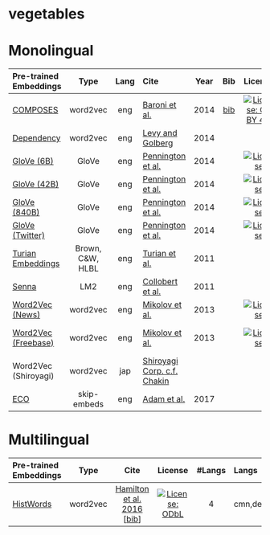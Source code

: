 # vegetables

Monolingual 
=====

| Pre-trained Embeddings | Type | Lang | Cite | Year | Bib | License | Kaggle Dataset |
|:-|:-:|:-:|:-|:-:|:-:|:-:|:-|
| [COMPOSES](http://clic.cimec.unitn.it/composes/semantic-vectors.html)        | word2vec | eng | [Baroni et al.](http://www.aclweb.org/anthology/P14-1023) | 2014 | [bib]() | [![License: CC BY 4.0](https://img.shields.io/badge/License-CC%20BY%204.0-lightgrey.svg)](https://creativecommons.org/licenses/by/4.0/) | [composes-embeddings](https://www.kaggle.com/alvations/vegetables-composes-embeddings) |
| [Dependency](https://levyomer.wordpress.com/2014/04/25/dependency-based-word-embeddings/) | word2vec | eng | [Levy and Golberg](http://www.aclweb.org/anthology/P14-2050) | 2014 | | | [dependency-embeddings](https://www.kaggle.com/alvations/vegetables-dependency-embeddings)|
| [GloVe (6B)](https://nlp.stanford.edu/projects/glove/)      |GloVe| eng | [Pennington et al.](https://www.aclweb.org/anthology/D14-1162) | 2014 | | [![License](https://img.shields.io/badge/License-Apache%202.0-blue.svg)](https://opensource.org/licenses/Apache-2.0) | [stanford-glove-6b](https://www.kaggle.com/alvations/vegetables-stanford-glove-6b)|
| [GloVe (42B)](https://nlp.stanford.edu/projects/glove/)     |GloVe| eng | [Pennington et al.](https://www.aclweb.org/anthology/D14-1162) | 2014 | | [![License](https://img.shields.io/badge/License-Apache%202.0-blue.svg)](https://opensource.org/licenses/Apache-2.0) | [stanford-glove-42b](https://www.kaggle.com/alvations/vegetables-stanford-glove-42b)|
| [GloVe (840B)](https://nlp.stanford.edu/projects/glove/)    |GloVe| eng |[Pennington et al.](https://www.aclweb.org/anthology/D14-1162) | 2014 | | [![License](https://img.shields.io/badge/License-Apache%202.0-blue.svg)](https://opensource.org/licenses/Apache-2.0) | [stanford-glove-840b](https://www.kaggle.com/alvations/vegetables-stanford-glove-840b)|
| [GloVe (Twitter)](https://nlp.stanford.edu/projects/glove/) |GloVe| eng | [Pennington et al.](https://www.aclweb.org/anthology/D14-1162) | 2014 | | [![License](https://img.shields.io/badge/License-Apache%202.0-blue.svg)](https://opensource.org/licenses/Apache-2.0) | [stanford-glove-twitter](https://www.kaggle.com/alvations/vegetables-stanford-glove-twitter)|
| [Turian Embeddings](https://www.kaggle.com/alvations/turian-embeddings) |  Brown, C&W, HLBL | eng | [Turian et al.](http://anthology.aclweb.org/P/P10/P10-1040.pdf) | 2011 | | | ! [hlbl-embeddings](https://www.kaggle.com/alvations/vegetables-hlbl-embeddings) | 
| [Senna](https://ronan.collobert.com/senna/)           | LM2 | eng | [Collobert et al.](http://www.jmlr.org/papers/volume12/collobert11a/collobert11a.pdf) | 2011 |  | | [senna-embeddings](https://www.kaggle.com/alvations/vegetables-senna-embeddings) |
| [Word2Vec (News)](https://code.google.com/archive/p/word2vec/) | word2vec | eng |  [Mikolov et al.](https://arxiv.org/abs/1301.3781) | 2013 | | [![License](https://img.shields.io/badge/License-Apache%202.0-blue.svg)](https://opensource.org/licenses/Apache-2.0) | [google-word2vec](https://www.kaggle.com/alvations/vegetables-google-word2vec) |
| [Word2Vec (Freebase)](https://code.google.com/archive/p/word2vec/) | word2vec | eng | [Mikolov et al.](https://arxiv.org/abs/1301.3781) | 2013| | [![License](https://img.shields.io/badge/License-Apache%202.0-blue.svg)](https://opensource.org/licenses/Apache-2.0) | [google-word2vec-freebase](https://www.kaggle.com/alvations/vegetables-google-word2vec-freebase) |
| Word2Vec (Shiroyagi) | word2vec | jap | [Shiroyagi Corp. c.f. Chakin](https://github.com/chakki-works/chakin) | | |  | [shiroyagi-word2vec](https://www.kaggle.com/alvations/vegetables-shiroyagi-word2vec) | 
| [ECO](https://github.com/azpoliak/eco)   | skip-embeds | eng | [Adam et al.](http://www.aclweb.org/anthology/E17-2081) | 2017 | | | ! [eco-embeddings]() | 


Multilingual
=====

| Pre-trained Embeddings | Type | Cite | License | #Langs | Langs | Kaggle Dataset |
|:-|:-:|:-:|:-:|:-:|:-|:-|
| [HistWords](https://nlp.stanford.edu/projects/histwords/)        | word2vec | [Hamilton et al. 2016](https://aclweb.org/anthology/P/P16/P16-1141.pdf) [[bib]()] | [![License: ODbL](https://img.shields.io/badge/License-PDDL-brightgreen.svg)](https://opendatacommons.org/licenses/pddl/) |  4 | cmn,deu,eng,fre | ! [histwords-embeddings]() | 

